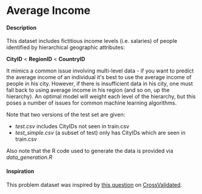 # Average Income

#### Description
This dataset includes fictitious income levels (i.e. salaries) of people identified by hierarchical geographic attributes:

**CityID** < **RegionID** < **CountryID**

It mimics a common issue involving multi-level data - if you want to predict the average income of an individual it's best to use the average income of people in his city.  However, if there is insufficient data in his city, one must fall back to using average income in his region (and so on, up the hierarchy). An optimal model will weight each level of the hierarchy, but this poses a number of issues for common machine learning algorithms.

Note that two versions of the test set are given:

* *test.csv* includes CityIDs not seen in train.csv
* *test_simple.csv* (a subset of test) only has CityIDs which are seen in train.csv

Also note that the R code used to generate the data is provided via *data_generation.R*

#### Inspiration
This problem dataset was inspired by [this question](http://stats.stackexchange.com/questions/221358/how-to-deal-with-hierarchical-nested-data-in-machine-learning) on [CrossValidated](http://stats.stackexchange.com/).
